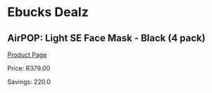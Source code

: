 
# Ebucks Dealz
## AirPOP: Light SE Face Mask - Black (4 pack)
[Product Page](https://www.ebucks.com/web/shop/productSelected.do?prodId=1065863126&catId=908607666)

Price: R379.00

Savings: 220.0


	
